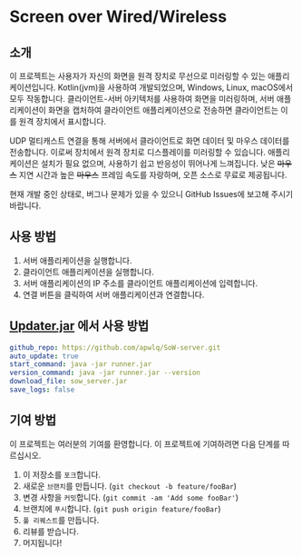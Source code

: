 # Screen over Wired/Wireless

## 소개
이 프로젝트는 사용자가 자신의 화면을 원격 장치로 무선으로 미러링할 수 있는 애플리케이션입니다. Kotlin(jvm)을 사용하여 개발되었으며, Windows, Linux, macOS에서 모두 작동합니다. 클라이언트-서버 아키텍처를 사용하여 화면을 미러링하며, 서버 애플리케이션이 화면을 캡처하여 클라이언트 애플리케이션으로 전송하면 클라이언트는 이를 원격 장치에서 표시합니다.

UDP 멀티캐스트 연결을 통해 서버에서 클라이언트로 화면 데이터 및 마우스 데이터를 전송합니다. 이로써 장치에서 원격 장치로 디스플레이를 미러링할 수 있습니다. 애플리케이션은 설치가 필요 없으며, 사용하기 쉽고 반응성이 뛰어나게 느껴집니다. 낮은 ~~마우스~~ 지연 시간과 높은 ~~마우스~~ 프레임 속도를 자랑하며, 오픈 소스로 무료로 제공됩니다.  

현재 개발 중인 상태로, 버그나 문제가 있을 수 있으니 GitHub Issues에 보고해 주시기 바랍니다.

## 사용 방법
1. 서버 애플리케이션을 실행합니다.
2. 클라이언트 애플리케이션을 실행합니다.
3. 서버 애플리케이션의 IP 주소를 클라이언트 애플리케이션에 입력합니다.
4. 연결 버튼을 클릭하여 서버 애플리케이션과 연결합니다.

## [Updater.jar](https://github.com/apwlq/Updater) 에서 사용 방법
```yaml
github_repo: https://github.com/apwlq/SoW-server.git
auto_update: true
start_command: java -jar runner.jar
version_command: java -jar runner.jar --version
download_file: sow_server.jar
save_logs: false
```

## 기여 방법
이 프로젝트는 여러분의 기여를 환영합니다. 이 프로젝트에 기여하려면 다음 단계를 따르십시오.

1. 이 저장소를 `포크`합니다.
2. 새로운 `브랜치`를 만듭니다. (`git checkout -b feature/fooBar`)
3. 변경 사항을 `커밋`합니다. (`git commit -am 'Add some fooBar'`)
4. 브랜치에 `푸시`합니다. (`git push origin feature/fooBar`)
5. `풀 리퀘스트`를 만듭니다.
6. 리뷰를 받습니다.
7. 머지됩니다!
